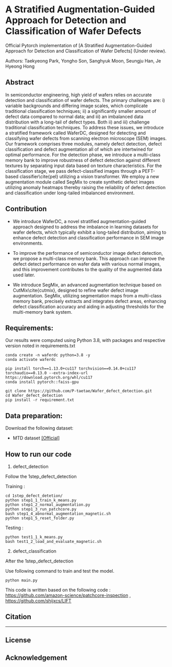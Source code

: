 # A Stratified Augmentation-Guided Approach for Detection and Classification of Wafer Defects

Official Pytorch implementation of [A Stratified Augmentation-Guided Approach for Detection and Classification of Wafer Defects] (Under review).

Authors: Taekyeong Park, Yongho Son, Sanghyuk Moon, Seungju Han, Je Hyeong Hong


## Abstract
In semiconductor engineering, high yield of wafers relies on accurate detection and classification of wafer defects.
The primary challenges are: i) variable backgrounds and differing image scales, which complicate traditional classification techniques; ii) a significantly smaller amount of defect data compared to normal data; and iii) an imbalanced data distribution with a long-tail of defect types. Both ii) and iii) challenge traditional classification techniques.
To address these issues, we introduce a stratified framework called WaferDC, designed for detecting and classifying wafer defects from scanning electron microscope (SEM) images. 
Our framework comprises three modules, namely defect detection, defect classification and defect augmentation all of which are intertwined for optimal  performance.
For the detection phase, we introduce a multi-class memory bank to improve robustness of defect detection against different textures by separating input data based on texture characteristics.
For the classification stage, we pass defect-classified images through a PEFT-based classifier\cite{pel} utilizing a vision transformer.
We employ a new augmentation module called SegMix to create synthetic defect images utilizing anomaly heatmaps thereby raising the reliability of defect detection and classification under long-tailed imbalanced environment.

## Contribution
- We introduce WaferDC, a novel stratified augmentation-guided approach designed to address the imbalance in learning datasets for wafer defects, which typically exhibit a long-tailed distribution, aiming to enhance defect detection and classification performance in SEM image environments.

- To improve the performance of semiconductor image defect detection, we propose a multi-class memory bank. 
This approach can improve the defect detect performance on wafer data with various normal images, and this improvement contributes to the quality of the augmented data used later.

- We introduce SegMix, an advanced augmentation technique based on CutMix\cite{cutmix}, designed to refine wafer defect image augmentation.
SegMix, utilizing segmentation maps from a multi-class memory bank, precisely extracts and integrates defect areas, enhancing defect classification accuracy and aiding in adjusting thresholds for the multi-memory bank system.

## Requirements:
Our results were computed using Python 3.8, with packages and respective version noted in requirements.txt
````
conda create -n waferdc python=3.8 -y
conda activate waferdc

pip install torch==1.13.0+cu117 torchvision==0.14.0+cu117 torchaudio==0.13.0 --extra-index-url https://download.pytorch.org/whl/cu117
conda install pytorch::faiss-gpu

git clone https://github.com/P-taetae/Wafer_defect_detection.git
cd Wafer_defect_detection
pip install -r requirement.txt
````

## Data preparation:
Download the following dataset:
- MTD dataset [[Official]](https://drive.google.com/file/d/1HbOv2rG2ODKjGvFx4wYm3iI01cOCOsRR/view?usp=sharing)

## How to run our code
1. defect_detection

Follow the 1step_defect_detection

Training :
```
cd 1step_defect_detetion/
python step1_1_train_k_means.py
python step1_2_normal_augmentation.py
python step1_3_run_patchcore.py
bash step1_4_abnormal_augmentation_magnetic.sh
python step1_5_reset_folder.py
```

Testing :
```
python test1_1_k_means.py
bash test1_2_load_and_evaluate_magnetic.sh
```

2. defect_classification


After the 1step_defect_detection

Use following command to train and test the model.
```
python main.py
```

This code is written based on the following code : https://github.com/amazon-science/patchcore-inspection , https://github.com/shijxcs/LIFT

## Citation
---

## License


## Acknowledgement
